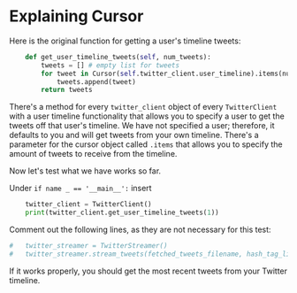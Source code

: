 # Explaining Cursor

Here is the original function for getting a user's timeline tweets:

```python
    def get_user_timeline_tweets(self, num_tweets):
        tweets = [] # empty list for tweets
        for tweet in Cursor(self.twitter_client.user_timeline).items(num_tweets):
            tweets.append(tweet)
        return tweets
``` 

There's a method for every `twitter_client` object of every `TwitterClient` with a user timeline functionality that allows you to specify a user to get the tweets off that user's timeline. We have not specified a user; therefore, it defaults to you and will get tweets from your own timeline. There's a parameter for the cursor object called `.items` that allows you to specify the amount of tweets to receive from the timeline.

Now let's test what we have works so far.

Under `if name _ == '__main__':` insert

```python
	twitter_client = TwitterClient()
    print(twitter_client.get_user_timeline_tweets(1))
```

Comment out the following lines, as they are not necessary for this test:

```python
#   twitter_streamer = TwitterStreamer()
#   twitter_streamer.stream_tweets(fetched_tweets_filename, hash_tag_list)
```

If it works properly, you should get the most recent tweets from your Twitter timeline.

